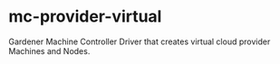 # mc-provider-virtual
Gardener Machine Controller Driver that creates virtual cloud provider Machines and Nodes.
